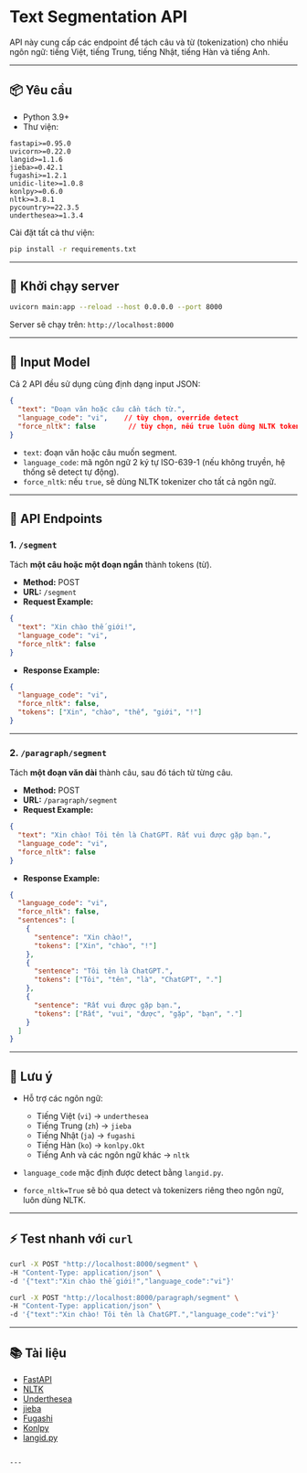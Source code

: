 # Text Segmentation API

API này cung cấp các endpoint để tách câu và từ (tokenization) cho nhiều ngôn ngữ: tiếng Việt, tiếng Trung, tiếng Nhật, tiếng Hàn và tiếng Anh.  

---

## 📦 Yêu cầu

- Python 3.9+
- Thư viện:

```text
fastapi>=0.95.0
uvicorn>=0.22.0
langid>=1.1.6
jieba>=0.42.1
fugashi>=1.2.1
unidic-lite>=1.0.8
konlpy>=0.6.0
nltk>=3.8.1
pycountry>=22.3.5
underthesea>=1.3.4
````

Cài đặt tất cả thư viện:

```bash
pip install -r requirements.txt
```

---

## 🚀 Khởi chạy server

```bash
uvicorn main:app --reload --host 0.0.0.0 --port 8000
```

Server sẽ chạy trên: `http://localhost:8000`

---

## 📝 Input Model

Cả 2 API đều sử dụng cùng định dạng input JSON:

```json
{
  "text": "Đoạn văn hoặc câu cần tách từ.",
  "language_code": "vi",    // tùy chọn, override detect
  "force_nltk": false        // tùy chọn, nếu true luôn dùng NLTK tokenizer
}
```

* `text`: đoạn văn hoặc câu muốn segment.
* `language_code`: mã ngôn ngữ 2 ký tự ISO-639-1 (nếu không truyền, hệ thống sẽ detect tự động).
* `force_nltk`: nếu `true`, sẽ dùng NLTK tokenizer cho tất cả ngôn ngữ.

---

## 📌 API Endpoints

### 1. `/segment`

Tách **một câu hoặc một đoạn ngắn** thành tokens (từ).

* **Method:** POST
* **URL:** `/segment`
* **Request Example:**

```json
{
  "text": "Xin chào thế giới!",
  "language_code": "vi",
  "force_nltk": false
}
```

* **Response Example:**

```json
{
  "language_code": "vi",
  "force_nltk": false,
  "tokens": ["Xin", "chào", "thế", "giới", "!"]
}
```

---

### 2. `/paragraph/segment`

Tách **một đoạn văn dài** thành câu, sau đó tách từ từng câu.

* **Method:** POST
* **URL:** `/paragraph/segment`
* **Request Example:**

```json
{
  "text": "Xin chào! Tôi tên là ChatGPT. Rất vui được gặp bạn.",
  "language_code": "vi",
  "force_nltk": false
}
```

* **Response Example:**

```json
{
  "language_code": "vi",
  "force_nltk": false,
  "sentences": [
    {
      "sentence": "Xin chào!",
      "tokens": ["Xin", "chào", "!"]
    },
    {
      "sentence": "Tôi tên là ChatGPT.",
      "tokens": ["Tôi", "tên", "là", "ChatGPT", "."]
    },
    {
      "sentence": "Rất vui được gặp bạn.",
      "tokens": ["Rất", "vui", "được", "gặp", "bạn", "."]
    }
  ]
}
```

---

## 🔧 Lưu ý

* Hỗ trợ các ngôn ngữ:

  * Tiếng Việt (`vi`) → `underthesea`
  * Tiếng Trung (`zh`) → `jieba`
  * Tiếng Nhật (`ja`) → `fugashi`
  * Tiếng Hàn (`ko`) → `konlpy.Okt`
  * Tiếng Anh và các ngôn ngữ khác → `nltk`

* `language_code` mặc định được detect bằng `langid.py`.

* `force_nltk=True` sẽ bỏ qua detect và tokenizers riêng theo ngôn ngữ, luôn dùng NLTK.

---

## ⚡ Test nhanh với `curl`

```bash
curl -X POST "http://localhost:8000/segment" \
-H "Content-Type: application/json" \
-d '{"text":"Xin chào thế giới!","language_code":"vi"}'

curl -X POST "http://localhost:8000/paragraph/segment" \
-H "Content-Type: application/json" \
-d '{"text":"Xin chào! Tôi tên là ChatGPT.","language_code":"vi"}'
```

---

## 📚 Tài liệu

* [FastAPI](https://fastapi.tiangolo.com/)
* [NLTK](https://www.nltk.org/)
* [Underthesea](https://github.com/underthesea/underthesea)
* [jieba](https://github.com/fxsjy/jieba)
* [Fugashi](https://pypi.org/project/fugashi/)
* [Konlpy](https://konlpy.org/en/latest/)
* [langid.py](https://github.com/saffsd/langid.py)

```

---
